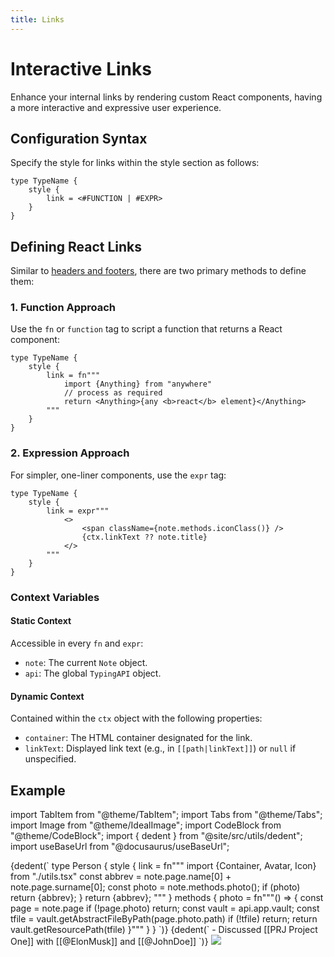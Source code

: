 ```yaml
---
title: Links
---
```


# Interactive Links

Enhance your internal links by rendering custom React components, having a more interactive and expressive user experience.

## Configuration Syntax

Specify the style for links within the style section as follows:

```otl-grammar
type TypeName {
    style {
        link = <#FUNCTION | #EXPR>
    }
}
```

## Defining React Links

Similar to [headers and footers](./header-footer.md), there are two primary methods to define them:

### 1. Function Approach

Use the `fn` or `function` tag to script a function that returns a React component:

```otl
type TypeName {
    style {
        link = fn"""
            import {Anything} from "anywhere"
            // process as required
            return <Anything>{any <b>react</b> element}</Anything>
        """
    }
}
```

### 2. Expression Approach

For simpler, one-liner components, use the `expr` tag:

```otl
type TypeName {
    style {
        link = expr"""
            <>
                <span className={note.methods.iconClass()} />
                {ctx.linkText ?? note.title}
            </>
        """
    }
}
```

### Context Variables

#### Static Context

Accessible in every `fn` and `expr`:

-   `note`: The current `Note` object.
-   `api`: The global `TypingAPI` object.

#### Dynamic Context

Contained within the `ctx` object with the following properties:

-   `container`: The HTML container designated for the link.
-   `linkText`: Displayed link text (e.g., in `[[path|linkText]]`) or `null` if unspecified.

## Example

import TabItem from "@theme/TabItem";
import Tabs from "@theme/Tabs";
import Image from "@theme/IdealImage";
import CodeBlock from "@theme/CodeBlock";
import { dedent } from "@site/src/utils/dedent";
import useBaseUrl from "@docusaurus/useBaseUrl";

<Tabs>
    <TabItem value="otl" label="OTL">
        <CodeBlock language="otl">
            {dedent(`
            type Person {
                style {
                    link = fn"""
                        import {Container, Avatar, Icon} from "./utils.tsx"
                        const abbrev = note.page.name[0] + note.page.surname[0];
                        const photo = note.methods.photo();
                        if (photo)
                            return <Container><Avatar src={src} />{abbrev}</Container>;
                        }
                        return <Container><Icon className="far fa-user" />{abbrev}</Container>;
                    """
                }
                methods {
                    photo = fn"""() => {
                        const page = note.page
                        if (!page.photo) return;
                        const vault = api.app.vault;
                        const tfile = vault.getAbstractFileByPath(page.photo.path)
                        if (!tfile) return;
                        return vault.getResourcePath(tfile)
                    }"""
                }
            }
        `)}
        </CodeBlock>
    </TabItem>
    <TabItem value="source" label="Source View">
        <CodeBlock language="markdown">
            {dedent(`
            - Discussed [[PRJ Project One]] with [[@ElonMusk]] and [[@JohnDoe]]
        `)}
        </CodeBlock>
    </TabItem>
    <TabItem value="preview" label="Preview View">
        <img className="imgDemo" src={useBaseUrl("/img/links-1.png")} />
    </TabItem>
</Tabs>
